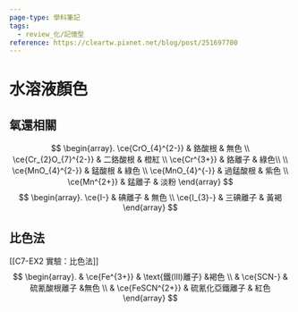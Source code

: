 ```yaml
---
page-type: 學科筆記
tags:
  - review_化/記憶型
reference: https://cleartw.pixnet.net/blog/post/251697700
---
```

# 水溶液顏色
## 氧還相關
$$
\begin{array}.
\ce{CrO_{4}^{2-}} & 鉻酸根 & 無色 \\
\ce{Cr_{2}O_{7}^{2-}} & 二鉻酸根 & 橙紅 \\
\ce{Cr^{3+}} & 鉻離子 & 綠色\\ \\
\ce{MnO_{4}^{2-}} & 錳酸根 &  綠色 \\
\ce{MnO_{4}^{-}} & 過錳酸根 & 紫色 \\
\ce{Mn^{2+}} & 錳離子 & 淡粉
\end{array}
$$
$$
\begin{array}. \ce{I-} & 碘離子 & 無色 \\
\ce{I_{3}-} & 三碘離子 & 黃褐
\end{array}
$$
## 比色法 
[[C7-EX2 實驗：比色法]]
$$
\begin{array}.
 & \ce{Fe^{3+}} & \text{鐵(III)離子} &褐色 \\
 & \ce{SCN-} & 硫氰酸根離子 &無色 \\
 & \ce{FeSCN^{2+}} & 硫氰化亞鐵離子 & 紅色
\end{array}
$$